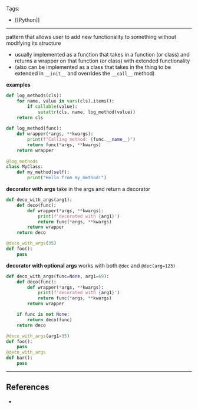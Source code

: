 Tags:
- [[Python]]
---
pattern that allows user to add new functionality to something without modifying its structure

- usually implemented as a function that takes in a function (or class) and returns a wrapper on that function (or class) with extended functionality
- (also can be implemented as a class that takes in the thing to be extended in `__init__` and overrides the `__call__` method)

**examples**
```python
def log_methods(cls):  
	for name, value in vars(cls).items():  
		if callable(value):  
			setattr(cls, name, log_method(value))  
	return cls  
​  
def log_method(func):  
	def wrapper(*args, **kwargs):  
		print(f"Calling method: {func.__name__}")  
		return func(*args, **kwargs)  
	return wrapper  
​  
@log_methods  
class MyClass:  
	def my_method(self):  
		print("Hello from my_method!")
```

**decorator with args**
take in the args and return a decorator
```python
def deco_with_args(arg1):
	def deco(func):
		def wrapper(*args, **kwargs):
			print(f'decorated with {arg1}')
			return func(*args, **kwargs)
		return wrapper
	return deco

@deco_with_args(35)
def foo():
	pass
```

**decorator with optional args**
works with both `@dec` and `@dec(arg=123)`
```python
def deco_with_args(func=None, arg1=69):
    def deco(func):
        def wrapper(*args, **kwargs):
            print(f'decorated with {arg1}')
            return func(*args, **kwargs)
        return wrapper

    if func is not None:
        return deco(func)
    return deco

@deco_with_args(arg1=35)
def foo():
	pass
@deco_with_args
def bar():
	pass
```

---
## References
- 